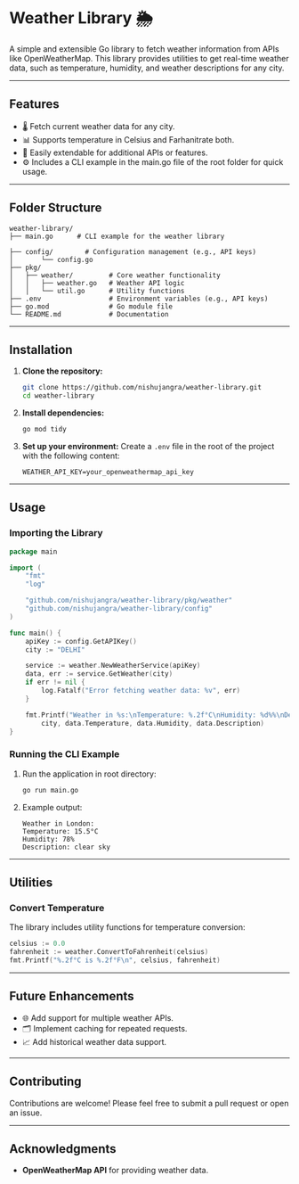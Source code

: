 # Weather Library 🌦️

A simple and extensible Go library to fetch weather information from APIs like OpenWeatherMap. This library provides utilities to get real-time weather data, such as temperature, humidity, and weather descriptions for any city.

---

## Features
- 🌡️ Fetch current weather data for any city.
- 📊 Supports temperature in Celsius and Farhanitrate both.
- 🔄 Easily extendable for additional APIs or features.
- ⚙️ Includes a CLI example in the main.go file of the root folder for quick usage.

---

## Folder Structure

```
weather-library/
├── main.go      # CLI example for the weather library

├── config/        # Configuration management (e.g., API keys)
│       └── config.go
├── pkg/
│   ├── weather/         # Core weather functionality
│   │   ├── weather.go   # Weather API logic
│   │   └── util.go      # Utility functions
├── .env                 # Environment variables (e.g., API keys)
├── go.mod               # Go module file
└── README.md            # Documentation
```

---

## Installation

1. **Clone the repository:**
   ```bash
   git clone https://github.com/nishujangra/weather-library.git
   cd weather-library
   ```

2. **Install dependencies:**
   ```bash
   go mod tidy
   ```

3. **Set up your environment:**
   Create a `.env` file in the root of the project with the following content:
   ```plaintext
   WEATHER_API_KEY=your_openweathermap_api_key
   ```

---

## Usage

### Importing the Library
```go
package main

import (
    "fmt"
    "log"

    "github.com/nishujangra/weather-library/pkg/weather"
    "github.com/nishujangra/weather-library/config"
)

func main() {
    apiKey := config.GetAPIKey()
    city := "DELHI"

    service := weather.NewWeatherService(apiKey)
    data, err := service.GetWeather(city)
    if err != nil {
        log.Fatalf("Error fetching weather data: %v", err)
    }

    fmt.Printf("Weather in %s:\nTemperature: %.2f°C\nHumidity: %d%%\nDescription: %s\n", 
        city, data.Temperature, data.Humidity, data.Description)
}
```

### Running the CLI Example

1. Run the application in root directory:
   ```bash
   go run main.go
   ```

2. Example output:
   ```plaintext
   Weather in London:
   Temperature: 15.5°C
   Humidity: 78%
   Description: clear sky
   ```

---

## Utilities

### Convert Temperature
The library includes utility functions for temperature conversion:
```go
celsius := 0.0
fahrenheit := weather.ConvertToFahrenheit(celsius)
fmt.Printf("%.2f°C is %.2f°F\n", celsius, fahrenheit)
```

---

## Future Enhancements
- 🌐 Add support for multiple weather APIs.
- 🗂️ Implement caching for repeated requests.
- 📈 Add historical weather data support.

---

## Contributing

Contributions are welcome! Please feel free to submit a pull request or open an issue.

---


## Acknowledgments

- **OpenWeatherMap API** for providing weather data.

